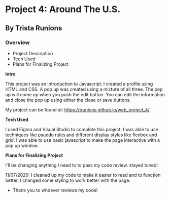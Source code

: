 # Project 4: Around The U.S.
## By Trista Runions

### Overview
* Project Description
* Tech Used
* Plans for Finalizing Project

**Intro**

This project was an introduction to Javascript. I created a profile using HTML and CSS. A pop up was created using a mixture of all three. The pop up will come up when you push the edit button. You can edit the information and close the pop up using either the close or save buttons.  

My project can be found at: https://trunions.github.io/web_project_4/.

**Tech Used**

 I used Figma and Visual Studio to complete this project. I was able to use techniques like psuedo rules and different display styles like flexbox and grid. I was able to use basic javascript to make the page interactive with a pop up window. 

**Plans for Finalizing Project**

 I'll be changing anything I need to to pass my code review. stayed tuned! 

 11/07/2020: I cleaned up my code to make it easier to read and to function better. I changed some styling to work better with the page. 


* Thank you to whoever reviews my code!  